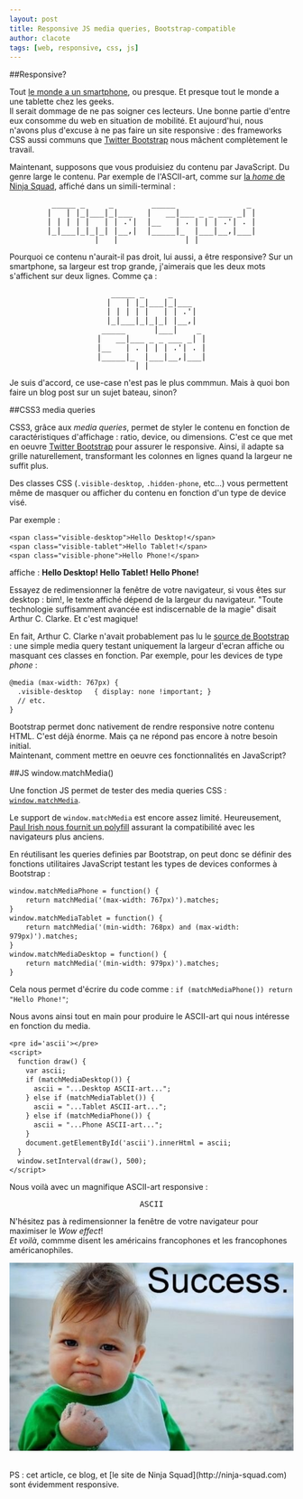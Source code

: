 ```yaml
---
layout: post
title: Responsive JS media queries, Bootstrap-compatible
author: clacote
tags: [web, responsive, css, js]
---
```

##Responsive?

Tout [le monde a un smartphone](http://www.wired.com/gadgetlab/2011/11/smartphones-feature-phones/), ou presque. Et presque tout le monde a une tablette chez les geeks.   
Il serait dommage de ne pas soigner ces lecteurs. Une bonne partie d'entre eux consomme du web en situation de mobilité. Et aujourd'hui, nous n'avons plus d'excuse à ne pas faire un site responsive : des frameworks CSS aussi communs que [Twitter Bootstrap](http://twitter.github.com/bootstrap/scaffolding.html#responsive) nous mâchent complètement le travail.

Maintenant, supposons que vous produisiez du contenu par JavaScript. Du genre large le contenu. Par exemple de l'ASCII-art, comme sur [la _home_ de Ninja Squad](http://ninja-squad.com), affiché dans un simili-terminal :

<pre style="line-height: 16px; text-align: center; min-width: 350px; overflow: auto" class="raw">
 _____ _     _        _____               _ 
|   | |_|___|_|___   |   __|___ _ _ ___ _| |
| | | | |   | | .'|  |__   | . | | | .'| . |
|_|___|_|_|_| |__,|  |_____|_  |___|__,|___|
          |___|              |_|            
</pre>

Pourquoi ce contenu n'aurait-il pas droit, lui aussi, a être responsive? Sur un smartphone, sa largeur est trop grande, j'aimerais que les deux mots s'affichent sur deux lignes. Comme ça :

<pre style="line-height: 16px; text-align: center;" class="raw">
   _____ _     _       
  |   | |_|___|_|___   
  | | | | |   | | .'|  
  |_|___|_|_|_| |__,|  
 _____      |___|    _ 
|   __|___ _ _ ___ _| |
|__   | . | | | .'| . |
|_____|_  |___|__,|___|
        |_|            
</pre>

Je suis d'accord, ce use-case n'est pas le plus commmun. Mais à quoi bon faire un blog post sur un sujet bateau, sinon?

##CSS3 media queries

CSS3, grâce aux *media queries*, permet de styler le contenu en fonction de caractéristiques d'affichage : ratio, device, ou dimensions. C'est ce que met en oeuvre [Twitter Bootstrap](http://twitter.github.com/bootstrap/scaffolding.html#responsive) pour assurer le responsive. Ainsi, il adapte sa grille naturellement, transformant les colonnes en lignes quand la largeur ne suffit plus.

Des classes CSS (`.visible-desktop`, `.hidden-phone`, etc...) vous permettent même de masquer ou afficher du contenu en fonction d'un type de device visé.

Par exemple :

	<span class="visible-desktop">Hello Desktop!</span>
	<span class="visible-tablet">Hello Tablet!</span>
	<span class="visible-phone">Hello Phone!</span>

affiche :
<strong> 
<span class="visible-desktop">Hello Desktop!</span>
<span class="visible-tablet">Hello Tablet!</span>
<span class="visible-phone">Hello Phone!</span>
</strong>

Essayez de redimensionner la fenêtre de votre navigateur, si vous êtes sur desktop : bim!, le texte affiché dépend de la largeur du navigateur. "Toute technologie suffisamment avancée est indiscernable de la magie" disait Arthur C. Clarke. Et c'est magique!

En fait, Arthur C. Clarke n'avait probablement pas lu le [source de Bootstrap](https://github.com/twitter/bootstrap/blob/master/less/responsive-utilities.less) : une simple media query testant uniquement la largeur d'ecran affiche ou masquant ces classes en fonction. Par exemple, pour les devices de type _phone_ :

	@media (max-width: 767px) {
	  .visible-desktop   { display: none !important; }
	  // etc.
	}

Bootstrap permet donc nativement de rendre responsive notre contenu HTML. C'est déjà énorme. Mais ça ne répond pas encore à notre besoin initial.    
Maintenant, comment mettre en oeuvre ces fonctionnalités en JavaScript?

##JS window.matchMedia()

Une fonction JS permet de tester des media queries CSS : [`window.matchMedia`](https://developer.mozilla.org/en-US/docs/DOM/window.matchMedia).

Le support de `window.matchMedia` est encore assez limité. Heureusement, [Paul Irish nous fournit un polyfill](https://github.com/paulirish/matchMedia.js/) assurant la compatibilité avec les navigateurs plus anciens.

En réutilisant les queries definies par Bootstrap, on peut donc se définir des fonctions utilitaires JavaScript testant les types de devices conformes à Bootstrap :

	window.matchMediaPhone = function() {
	    return matchMedia('(max-width: 767px)').matches;
	}
	window.matchMediaTablet = function() {
	    return matchMedia('(min-width: 768px) and (max-width: 979px)').matches;
	}
	window.matchMediaDesktop = function() {
	    return matchMedia('(min-width: 979px)').matches;
	}

Cela nous permet d'écrire du code comme : `if (matchMediaPhone()) return "Hello Phone!"`;

Nous avons ainsi tout en main pour produire le ASCII-art qui nous intéresse en fonction du media.  

	<pre id='ascii'></pre>
	<script>
	  function draw() {
	    var ascii;
	    if (matchMediaDesktop()) {
	      ascii = "...Desktop ASCII-art...";
	    } else if (matchMediaTablet()) {
	      ascii = "...Tablet ASCII-art...";
	    } else if (matchMediaPhone()) {
	      ascii = "...Phone ASCII-art...";
	    }
	    document.getElementById('ascii').innerHtml = ascii;
	  }
	  window.setInterval(draw(), 500);
	</script>

Nous voilà avec un magnifique ASCII-art responsive :

<pre id='ascii' style="line-height: 16px; text-align: center;" class="raw">ASCII</pre>

<script src="/assets/matchMedia.js">
</script>

<script>
	function draw() {
		var ascii;
		if (matchMediaDesktop()) {
			ascii =                                              
	" _____     _ _        ____          _   _           \n"+
	"|  |  |___| | |___   |    \\ ___ ___| |_| |_ ___ ___ \n"+
	"|     | -_| | | . |  |  |  | -_|_ -| '_|  _| . | . |\n"+
	"|__|__|___|_|_|___|  |____/|___|___|_,_|_| |___|  _|\n"+
	"                                                |_| \n";
		} else if (matchMediaTablet()) {
			ascii =
	" _____     _ _        _____     _   _     _   \n"+
	"|  |  |___| | |___   |_   _|___| |_| |___| |_ \n"+
	"|     | -_| | | . |    | | | .'| . | | -_|  _|\n"+
	"|__|__|___|_|_|___|    |_| |__,|___|_|___|_|  \n";

		} else if (matchMediaPhone()) {
			ascii =
	"   _____     _ _       \n"+
	"  |  |  |___| | |___   \n"+
	"  |     | -_| | | . |  \n"+
	"  |__|__|___|_|_|___|  \n"+
	" _____ _               \n"+
	"|  _  | |_ ___ ___ ___ \n"+
	"|   __|   | . |   | -_|\n"+
	"|__|  |_|_|___|_|_|___|\n";                   
		}
		document.getElementById('ascii').innerHTML = ascii;
	}
	window.setInterval(draw, 500);
</script>

N'hésitez pas à redimensionner la fenêtre de votre navigateur pour maximiser le _Wow effect_!  
_Et voilà_, commme disent les américains francophones et les francophones américanophiles.  

<p style="text-align: center;"><img class="img-polaroid" src="/assets/images/success_baby.jpeg" alt="Success!" /></p>

<br/>
PS : cet article, ce blog, et [le site de Ninja Squad](http://ninja-squad.com) sont évidemment responsive.
